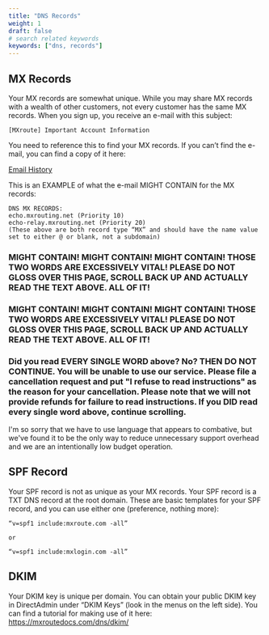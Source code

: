 ```yaml
---
title: "DNS Records"
weight: 1
draft: false
# search related keywords
keywords: ["dns, records"]
---
```


## MX Records

Your MX records are somewhat unique. While you may share MX records with a wealth of other customers, not every customer has the same MX records. When you sign up, you receive an e-mail with this subject:

```
[MXroute] Important Account Information
```

You need to reference this to find your MX records. If you can’t find the e-mail, you can find a copy of it here:

[Email History](https://accounts.mxroute.com/index.php?/clientarea/emails/)

This is an EXAMPLE of what the e-mail MIGHT CONTAIN for the MX records:

```markup
DNS MX RECORDS:
echo.mxrouting.net (Priority 10)
echo-relay.mxrouting.net (Priority 20)
(These above are both record type “MX” and should have the name value set to either @ or blank, not a subdomain)
```

### MIGHT CONTAIN! MIGHT CONTAIN! MIGHT CONTAIN! THOSE TWO WORDS ARE EXCESSIVELY VITAL! PLEASE DO NOT GLOSS OVER THIS PAGE, SCROLL BACK UP AND ACTUALLY READ THE TEXT ABOVE. ALL OF IT!

### MIGHT CONTAIN! MIGHT CONTAIN! MIGHT CONTAIN! THOSE TWO WORDS ARE EXCESSIVELY VITAL! PLEASE DO NOT GLOSS OVER THIS PAGE, SCROLL BACK UP AND ACTUALLY READ THE TEXT ABOVE. ALL OF IT! 

### Did you read EVERY SINGLE WORD above? No? THEN DO NOT CONTINUE. You will be unable to use our service. Please file a cancellation request and put "I refuse to read instructions" as the reason for your cancellation. Please note that we will not provide refunds for failure to read instructions. If you DID read every single word above, continue scrolling.

I'm so sorry that we have to use language that appears to combative, but we've found it to be the only way to reduce unnecessary support overhead and we are an intentionally low budget operation.

## SPF Record

Your SPF record is not as unique as your MX records. Your SPF record is a TXT DNS record at the root domain. These are basic templates for your SPF record, and you can use either one (preference, nothing more):

```markup
“v=spf1 include:mxroute.com -all”

or

“v=spf1 include:mxlogin.com -all”
```

## DKIM

Your DKIM key is unique per domain. You can obtain your public DKIM key in DirectAdmin under “DKIM Keys” (look in the menus on the left side). You can find a tutorial for making use of it here: https://mxroutedocs.com/dns/dkim/

